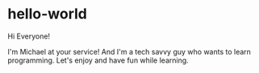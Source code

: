 # hello-world

Hi Everyone!

I'm Michael at your service! And I'm a tech savvy guy who wants to learn programming.
Let's enjoy and have fun while learning.
